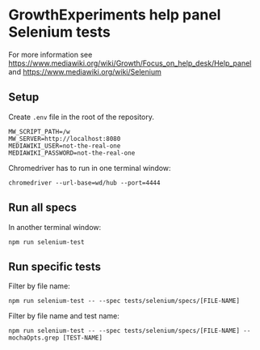 # GrowthExperiments help panel Selenium tests

For more information see https://www.mediawiki.org/wiki/Growth/Focus_on_help_desk/Help_panel and https://www.mediawiki.org/wiki/Selenium

## Setup

Create `.env` file in the root of the repository.

    MW_SCRIPT_PATH=/w
    MW_SERVER=http://localhost:8080
    MEDIAWIKI_USER=not-the-real-one
    MEDIAWIKI_PASSWORD=not-the-real-one

Chromedriver has to run in one terminal window:

    chromedriver --url-base=wd/hub --port=4444

## Run all specs

In another terminal window:

    npm run selenium-test

## Run specific tests

Filter by file name:

    npm run selenium-test -- --spec tests/selenium/specs/[FILE-NAME]

Filter by file name and test name:

    npm run selenium-test -- --spec tests/selenium/specs/[FILE-NAME] --mochaOpts.grep [TEST-NAME]